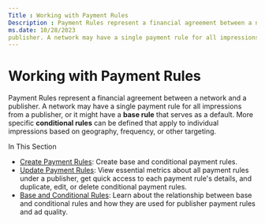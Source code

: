 ```yaml
---
Title : Working with Payment Rules
Description : Payment Rules represent a financial agreement between a network and a
ms.date: 10/28/2023
publisher. A network may have a single payment rule for all impressions
---
```



# Working with Payment Rules



Payment Rules represent a financial agreement between a network and a
publisher. A network may have a single payment rule for all impressions
from a publisher, or it might have a **base rule** that serves as a
default. More specific **conditional rules** can be defined that apply
to individual impressions based on geography, frequency, or other
targeting.

In This Section

- <a href="create-payment-rules.md" class="xref">Create Payment
  Rules</a>: Create base and conditional payment rules.
- <a href="update-payment-rules.md" class="xref">Update Payment
  Rules</a>: View essential metrics about all payment rules under a
  publisher, get quick access to each payment rule's details, and
  duplicate, edit, or delete conditional payment rules.
- <a href="base-and-conditional-rules.md" class="xref">Base and
  Conditional Rules</a>: Learn about the relationship between base and
  conditional rules and how they are used for publisher payment rules
  and ad quality.




